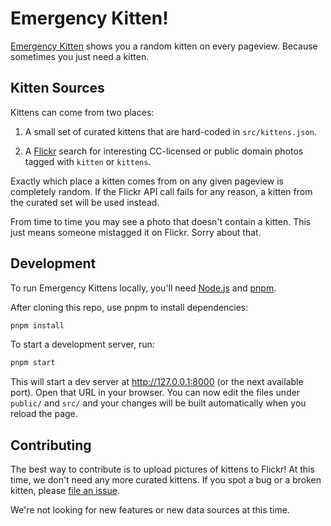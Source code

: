 # Emergency Kitten!

[Emergency Kitten](https://www.emergencykitten.com) shows you a random kitten on every pageview. Because sometimes you just need a kitten.

## Kitten Sources

Kittens can come from two places:

1.   A small set of curated kittens that are hard-coded in `src/kittens.json`.

2.   A [Flickr](https://www.flickr.com/) search for interesting CC-licensed or public domain photos tagged with `kitten` or `kittens`.

Exactly which place a kitten comes from on any given pageview is completely random. If the Flickr API call fails for any reason, a kitten from the curated set will be used instead.

From time to time you may see a photo that doesn't contain a kitten. This just means someone mistagged it on Flickr. Sorry about that.

## Development

To run Emergency Kittens locally, you'll need [Node.js](https://nodejs.org) and [pnpm](https://pnpm.io).

After cloning this repo, use pnpm to install dependencies:

```bash
pnpm install
```

To start a development server, run:

```bash
pnpm start
```

This will start a dev server at <http://127.0.0.1:8000> (or the next available port). Open that URL in your browser. You can now edit the files under `public/` and `src/` and your changes will be built automatically when you reload the page.

## Contributing

The best way to contribute is to upload pictures of kittens to Flickr! At this time, we don't need any more curated kittens. If you spot a bug or a broken kitten, please [file an issue](https://github.com/rgrove/emergencykitten/issues).

We're not looking for new features or new data sources at this time.
